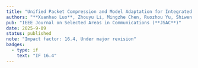 ```yaml
---
title: "Unified Packet Compression and Model Adaptation for Integrated Sensing and Multi-Modal Communications"
authors: "**Xuanhao Luo**, Zhouyu Li, Mingzhe Chen, Ruozhou Yu, Shiwen Mao, Yuchen Liu"
pub: "IEEE Journal on Selected Areas in Communications (**JSAC**)"
date: 2025-9-09
status: published
note: "Impact factor: 16.4, Under major revision"
badges:
  - type: if
    text: "IF 16.4"
---
```

